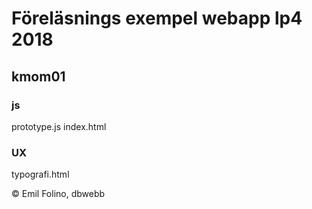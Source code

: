 # Föreläsnings exempel webapp lp4 2018

## kmom01

### js
prototype.js
index.html

### UX
typografi.html



&copy; Emil Folino, dbwebb
